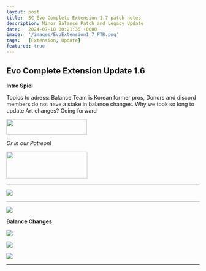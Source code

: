 ```yaml
---
layout: post
title:  SC Evo Complete Extension 1.7 patch notes
description: Minor Balance Patch and Legacy Update
date:   2024-07-18 00:21:35 +0600
image:  '/images/EvoExtension1_7_PTR.png'
tags:   [Extension, Update]
featured: true
---
```


## Evo Complete Extension Update 1.6

**Intro Spiel**

Topics to adress:
Balance Team is Korean former pros, Donors and discord members do not have a stake in balance changes.
Why we took so long to update
Art changes?
Going forward

<a href="https://paypal.me/KopruluKat/"><img src="{{site.baseurl}}/images/blue.png" width="210" height="40"></a> 

*Or in our Patreon!*

<a href="https://www.patreon.com/TeamKopruluSC2"><img src="{{site.baseurl}}/images/becomeAPatronBanner.png" width="211" height="70"></a> 

***

![]({{site.baseurl}}/images/Divider_CoreMods.png)


***

![]({{site.baseurl}}/images/Divider_Extension.png)

**Balance Changes**

![]({{site.baseurl}}/images/Divider_Terran.png)

![]({{site.baseurl}}/images/Divider_Zerg.png)

![]({{site.baseurl}}/images/Divider_Protoss.png)


***